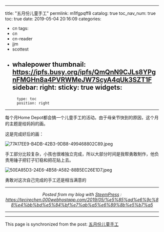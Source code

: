 
---
title: "五月份儿童手工"
permlink: m1lfgpqff8
catalog: true
toc_nav_num: true
toc: true
date: 2019-05-04 20:16:09
categories:
- cn
tags:
- cn
- cn-reader
- jjm
- scottest
- whalepower
thumbnail: https://ipfs.busy.org/ipfs/QmQnN9CJLs8YPgnFMGHn8a4PVRWMeJW7ScyA4qUk3SZT1F
sidebar:
    right:
        sticky: true
widgets:
    -
        type: toc
        position: right
---


每个月Home Depot都会搞一个儿童手工的活动。由于母亲节快到的原因，这个月的主题是给妈妈的画。

这是完成好后的画：

<img src="https://ipfs.busy.org/ipfs/QmQnN9CJLs8YPgnFMGHn8a4PVRWMeJW7ScyA4qUk3SZT1F" alt="77A17EE9-B4DB-42B3-9DB8-499468802C89.jpeg" /><br/>

手工部分比较复杂，小孩也很难独立完成，所以大部分时间是我帮勇敢制作，他负责用锤子把钉子钉稳和把花贴上去。

<img src="https://ipfs.busy.org/ipfs/QmPe5kfBxoWJ11vfuLRQMnS3EHwJ18rCf5R6NuXAwZ31vR" alt="50EA85D3-24E6-4B58-A582-88B5EC26E1D7.jpeg" /><br/>

勇敢对这次自己完成的手工还是相当满意的
 <br /><center><hr/><em>Posted from my blog with <a href='https://wordpress.org/plugins/steempress/'>SteemPress</a> : https://tecirechen.000webhostapp.com/2019/05/%e5%85%ad%e6%9c%88%e4%bb%bd%e5%84%bf%e7%ab%a5%e6%89%8b%e5%b7%a5 </em><hr/></center> 

- - -

This page is synchronized from the post: [五月份儿童手工](https://steemit.com/@ericet/m1lfgpqff8)

